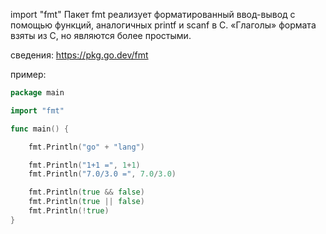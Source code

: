 import "fmt"
Пакет fmt реализует форматированный ввод-вывод с помощью функций, аналогичных printf и scanf в C. «Глаголы» формата взяты из C, но являются более простыми.

сведения: https://pkg.go.dev/fmt

пример:
```go
package main

import "fmt"

func main() {

    fmt.Println("go" + "lang")

    fmt.Println("1+1 =", 1+1)
    fmt.Println("7.0/3.0 =", 7.0/3.0)

    fmt.Println(true && false)
    fmt.Println(true || false)
    fmt.Println(!true)
}
```